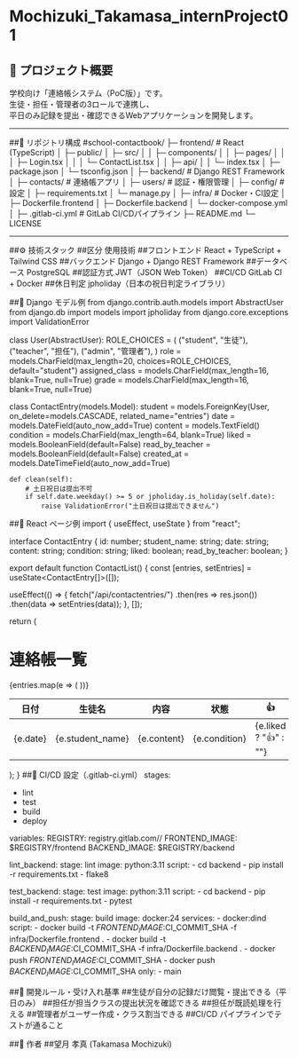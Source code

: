 # Mochizuki_Takamasa_internProject01

## 📘 プロジェクト概要
学校向け「連絡帳システム（PoC版）」です。  
生徒・担任・管理者の3ロールで連携し、  
平日のみ記録を提出・確認できるWebアプリケーションを開発します。

---
##🧩 リポジトリ構成
#school-contactbook/
├─ frontend/                # React (TypeScript)
│  ├─ public/
│  ├─ src/
│  │  ├─ components/
│  │  ├─ pages/
│  │  │  ├─ Login.tsx
│  │  │  └─ ContactList.tsx
│  │  ├─ api/
│  │  └─ index.tsx
│  ├─ package.json
│  └─ tsconfig.json
│
├─ backend/                 # Django REST Framework
│  ├─ contacts/             # 連絡帳アプリ
│  ├─ users/                # 認証・権限管理
│  ├─ config/               # 設定
│  ├─ requirements.txt
│  └─ manage.py
│
├─ infra/                   # Docker・CI設定
│  ├─ Dockerfile.frontend
│  ├─ Dockerfile.backend
│  └─ docker-compose.yml
│
├─ .gitlab-ci.yml           # GitLab CI/CDパイプライン
├─ README.md
└─ LICENSE


---
##⚙️ 技術スタック
##区分	使用技術
##フロントエンド	React + TypeScript + Tailwind CSS
##バックエンド	Django + Django REST Framework
##データベース	PostgreSQL
##認証方式	JWT（JSON Web Token）
##CI/CD	GitLab CI + Docker
##休日判定	jpholiday（日本の祝日判定ライブラリ）

##🧩 Django モデル例
from django.contrib.auth.models import AbstractUser
from django.db import models
import jpholiday
from django.core.exceptions import ValidationError

class User(AbstractUser):
    ROLE_CHOICES = (
        ("student", "生徒"),
        ("teacher", "担任"),
        ("admin", "管理者"),
    )
    role = models.CharField(max_length=20, choices=ROLE_CHOICES, default="student")
    assigned_class = models.CharField(max_length=16, blank=True, null=True)
    grade = models.CharField(max_length=16, blank=True, null=True)


class ContactEntry(models.Model):
    student = models.ForeignKey(User, on_delete=models.CASCADE, related_name="entries")
    date = models.DateField(auto_now_add=True)
    content = models.TextField()
    condition = models.CharField(max_length=64, blank=True)
    liked = models.BooleanField(default=False)
    read_by_teacher = models.BooleanField(default=False)
    created_at = models.DateTimeField(auto_now_add=True)

    def clean(self):
        # 土日祝日は提出不可
        if self.date.weekday() >= 5 or jpholiday.is_holiday(self.date):
            raise ValidationError("土日祝日は提出できません")

##🧩 React ページ例
import { useEffect, useState } from "react";

interface ContactEntry {
  id: number;
  student_name: string;
  date: string;
  content: string;
  condition: string;
  liked: boolean;
  read_by_teacher: boolean;
}

export default function ContactList() {
  const [entries, setEntries] = useState<ContactEntry[]>([]);

  useEffect(() => {
    fetch("/api/contactentries/")
      .then(res => res.json())
      .then(data => setEntries(data));
  }, []);

  return (
    <div className="p-4">
      <h1 className="text-2xl mb-4">連絡帳一覧</h1>
      <table className="w-full border">
        <thead>
          <tr className="bg-gray-200">
            <th className="p-2 border">日付</th>
            <th className="p-2 border">生徒名</th>
            <th className="p-2 border">内容</th>
            <th className="p-2 border">状態</th>
            <th className="p-2 border">👍</th>
            <th className="p-2 border">既読</th>
          </tr>
        </thead>
        <tbody>
          {entries.map(e => (
            <tr key={e.id}>
              <td className="border p-2">{e.date}</td>
              <td className="border p-2">{e.student_name}</td>
              <td className="border p-2">{e.content}</td>
              <td className="border p-2">{e.condition}</td>
              <td className="border p-2">{e.liked ? "👍" : ""}</td>
              <td className="border p-2">{e.read_by_teacher ? "✅" : ""}</td>
            </tr>
          ))}
        </tbody>
      </table>
    </div>
  );
}
##🧪 CI/CD 設定（.gitlab-ci.yml）
stages:
  - lint
  - test
  - build
  - deploy

variables:
  REGISTRY: registry.gitlab.com/<USERNAME>/<PROJECT>
  FRONTEND_IMAGE: $REGISTRY/frontend
  BACKEND_IMAGE: $REGISTRY/backend

lint_backend:
  stage: lint
  image: python:3.11
  script:
    - cd backend
    - pip install -r requirements.txt
    - flake8

test_backend:
  stage: test
  image: python:3.11
  script:
    - cd backend
    - pip install -r requirements.txt
    - pytest

build_and_push:
  stage: build
  image: docker:24
  services:
    - docker:dind
  script:
    - docker build -t $FRONTEND_IMAGE:$CI_COMMIT_SHA -f infra/Dockerfile.frontend .
    - docker build -t $BACKEND_IMAGE:$CI_COMMIT_SHA -f infra/Dockerfile.backend .
    - docker push $FRONTEND_IMAGE:$CI_COMMIT_SHA
    - docker push $BACKEND_IMAGE:$CI_COMMIT_SHA
  only:
    - main

##🧭 開発ルール・受け入れ基準
##生徒が自分の記録だけ閲覧・提出できる（平日のみ）
##担任が担当クラスの提出状況を確認できる
##担任が既読処理を行える
##管理者がユーザー作成・クラス割当できる
##CI/CD パイプラインでテストが通ること

##👤 作者
##望月 孝真 (Takamasa Mochizuki)